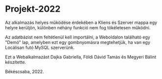 # Projekt-2022

Az alkalmazás helyes működése érdekében a Kliens és Szerver mappa egy helyre kerüljön, különben néhány funkció nem fog tökéletesen működni.

Az adatbázist nem feltétlenül kell importálni, a Weboldalon található egy "Demó" lap, amelyben ezt egy gombnyomásra megtehetjük, ha van egy Locálisan futó MySQL szerverünk.

Ezt a Webalkalmazást Dajka Gabriella, Földi Dávid Tamás és Megyeri Bálint készítette.

Békéscsaba, 2022.
